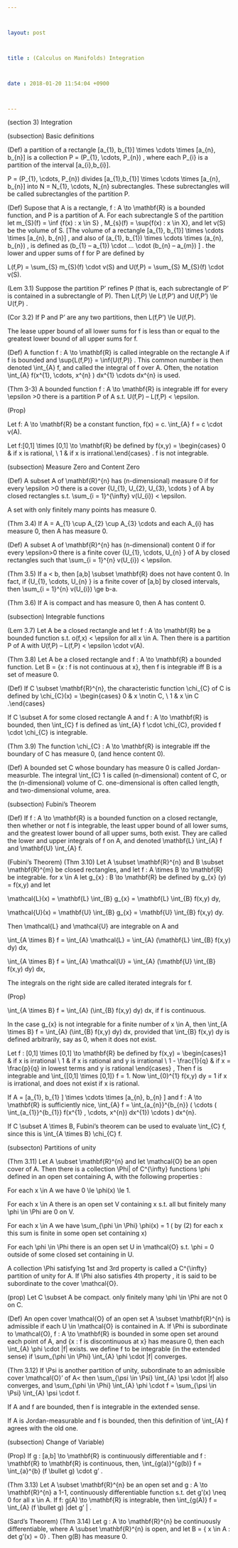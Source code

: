```yaml
---



layout: post



title : (Calculus on Manifolds) Integration



date : 2018-01-20 11:54:04 +0900



---
```


(section 3) Integration

(subsection) Basic definitions

(Def) a partition of a rectangle [a_{1}, b_{1}] \times \cdots \times [a_{n}, b_{n}] is a collection P = (P_{1}, \cdots, P_{n}) , where each P_{i} is a partition of the interval [a_{i},b_{i}].

P = (P_{1}, \cdots, P_{n}) divides [a_{1},b_{1}] \times \cdots \times [a_{n}, b_{n}] into N = N_{1}, \cdots, N_{n} subrectangles. These subrectangles will be called subrectangles of the partition P.

(Def) Supose that A is a rectangle, f : A \to \mathbf{R} is a bounded function, and P is a partition of A. For each subrectangle S of the partition let m_{S}(f) = \inf {f(x) : x \in S} , M_{s}(f) = \sup{f(x) : x \in X}, and let v(S) be the volume of S. [The volume of a rectangle [a_{1}, b_{1}] \times \cdots \times [a_{n}, b_{n}] , and also of (a_{1}, b_{1}) \times \cdots \times (a_{n}, b_{n}) , is defined as (b_{1} – a_{1}) \cdot … \cdot (b_{n} – a_{m}) ] . the lower and upper sums of f for P are defined by

L(f,P) = \sum_{S} m_{S}(f) \cdot v(S) and U(f,P) = \sum_{S} M_{S}(f) \cdot v(S).

(Lem 3.1) Suppose the partition P’ refines P (that is, each subrectangle of P’ is contained in a subrectangle of P). Then L(f,P) \le L(f,P’) and U(f,P’) \le U(f,P) .

(Cor 3.2) If P and P’ are any two partitions, then L(f,P’) \le U(f,P).

The lease upper bound of all lower sums for f is less than or equal to the greatest lower bound of all upper sums for f.

(Def) A function f : A \to \mathbf{R} is called integrable on the rectangle A if f is bounded and \sup{L(f,P)} = \inf{U(f,P)} . This common number is then denoted \int_{A} f, and called the integral of f over A. Often, the notation \int_{A} f(x^{1}, \cdots, x^{n} ) dx^{1} \cdots dx^{n} is used.

(Thm 3-3) A bounded function f : A \to \mathbf{R} is integrable iff for every \epsilon >0 there is a partition P of A s.t. U(f,P) – L(f,P) < \epsilon.

(Prop)

Let f: A \to \mathbf{R} be a constant function, f(x) = c. \int_{A} f = c \cdot v(A).

Let f:[0,1] \times [0,1] \to \mathbf{R} be defined by f(x,y) = \begin{cases} 0 & if x is rational, \\ 1 & if x is irrational.\end{cases} . f is not integrable.

(subsection) Measure Zero and Content Zero

(Def) A subset A of \mathbf{R}^{n} has (n-dimensional) measure 0 if for every \epsilon >0 there is a cover {U_{1}, U_{2}, U_{3}, \cdots } of A by closed rectangles s.t. \sum_{i = 1}^{\infty} v(U_{i}) < \epsilon.

A set with only finitely many points has measure 0.

(Thm 3.4) If A = A_{1} \cup A_{2} \cup A_{3} \cdots and each A_{i} has measure 0, then A has measure 0.

(Def) A subset A of \mathbf{R}^{n} has (n-dimensional) content 0 if for every \epsilon>0 there is a finite cover {U_{1}, \cdots, U_{n} } of A by closed rectangles such that \sum_{i = 1}^{n} v(U_{i}) < \epsilon.

(Thm 3.5) If a < b, then [a,b] \subset \mathbf{R} does not have content 0. In fact, if {U_{1}, \cdots, U_{n} } is a finite cover of [a,b] by closed intervals, then \sum_{i = 1}^{n} v(U_{i}) \ge b-a.

(Thm 3.6) If A is compact and has measure 0, then A has content 0.

(subsection) Integrable functions

(Lem 3.7) Let A be a closed rectangle and let f : A \to \mathbf{R} be a bounded function s.t. o(f,x) < \epsilon for all x \in A. Then there is a partition P of A with U(f,P) – L(f,P) < \epsilon \cdot v(A).

(Thm 3.8) Let A be a closed rectangle and f : A \to \mathbf{R} a bounded function. Let B = {x : f is not continuous at x}, then f is integrable iff B is a set of measure 0.

(Def) If C \subset \mathbf{R}^{n}, the characteristic function \chi_{C} of C is defined by \chi_{C}(x) = \begin{cases} 0 & x \notin C, \\ 1 & x \in C .\end{cases} 

If C \subset A for some closed rectangle A and f : A \to \mathbf{R} is bounded, then \int_{C} f is defined as \int_{A} f \cdot \chi_{C}, provided f \cdot \chi_{C} is integrable.

(Thm 3.9) The function \chi_{C} : A \to \mathbf{R} is integrable iff the boundary of C has measure 0, (and hence content 0).

(Def) A bounded set C whose boundary has measure 0 is called Jordan-measurble. The integral \int_{C} 1 is called (n-dimensional) content of C, or the (n-dimensional) volume of C. one-dimensional is often called length, and two-dimensional volume, area.

(subsection) Fubini’s Theorem

(Def) If f : A \to \mathbf{R} is a bounded function on a closed rectangle, then whether or not f is integrable, the least upper bound of all lower sums, and the greatest lower bound of all upper sums, both exist. They are called the lower and upper integrals of f on A, and denoted \mathbf{L} \int_{A} f and \mathbf{U} \int_{A} f.

(Fubini’s Theorem) (Thm 3.10) Let A \subset \mathbf{R}^{n} and B \subset \mathbf{R}^{m} be closed rectangles, and let f : A \times B \to \mathbf{R} be integrable. for x \in A let g_{x} : B \to \mathbf{R} be defined by g_{x} (y) = f(x,y) and let 

\mathcal{L}(x) = \mathbf{L} \int_{B} g_{x} = \mathbf{L} \int_{B} f(x,y) dy,

\mathcal{U}(x) = \mathbf{U} \int_{B} g_{x} = \mathbf{U} \int_{B} f(x,y) dy.

Then \mathcal{L} and \mathcal{U} are integrable on A and

\int_{A \times B} f = \int_{A} \mathcal{L} = \int_{A} (\mathbf{L} \int_{B} f(x,y) dy) dx,

\int_{A \times B} f = \int_{A} \mathcal{U} = \int_{A} (\mathbf{U} \int_{B} f(x,y) dy) dx,

The integrals on the right side are called iterated integrals for f.

(Prop)

\int_{A \times B} f = \int_{A} (\int_{B} f(x,y) dy) dx, if f is continuous.

In the case g_{x} is not integrable for a finite number of x \in A, then \int_{A \times B} f = \int_{A} (\int_{B} f(x,y) dy) dx, provided that \int_{B} f(x,y) dy is defined arbitrarily, say as 0, when it does not exist.

Let f : [0,1] \times [0,1] \to \mathbf{R} be defined by f(x,y) = \begin{cases}1 & if x is irrational \\ 1 & if x is rational and y is irrational \\ 1 - \frac{1}{q} & if x = \frac{p}{q} in lowest terms and y is rational  \end{cases} , Then f is integrable and \int_{[0,1] \times [0,1]} f = 1. Now \int_{0}^{1} f(x,y) dy = 1 if x is irrational, and does not exist if x is rational.

If A = [a_{1}, b_{1} ] \times \cdots \times [a_{n}, b_{n} ] and f : A \to \mathbf{R} is sufficiently nice, \int_{A} f = \int_{a_{n}}^{b_{n}} ( \cdots ( \int_{a_{1}}^{b_{1}} f(x^{1} , \cdots, x^{n}) dx^{1}) \cdots ) dx^{n}.

If C \subset A \times B, Fubini’s theorem can be used to evaluate \int_{C} f, since this is \int_{A \times B} \chi_{C} f.

(subsecton) Partitions of unity

(Thm 3.11) Let A \subset \mathbf{R}^{n} and let \mathcal{O} be an open cover of A. Then there is a collection \Phi| of C^{\infty} functions \phi defined in an open set containing A, with the following properties :

For each x \in A we have 0 \le \phi(x) \le 1.

For each x \in A there is an open set V containing x s.t. all but finitely many \phi \in \Phi are 0 on V.

For each x \in A we have \sum_{\phi \in \Phi} \phi(x) = 1 ( by (2) for each x this sum is finite in some open set containing x)

For each \phi \in \Phi there is an open set U in \mathcal{O} s.t. \phi = 0 outside of some closed set containing in U.

A collection \Phi satisfying 1st and 3rd property is called a C^{\infty} partition of unity for A. If \Phi also satisfies 4th property , it is said to be subordinate to the cover \mathcal{O}.

(prop) Let C \subset A be compact. only finitely many \phi \in \Phi are not 0 on C.

(Def) An open cover \mathcal{O} of an open set A \subset \mathbf{R}^{n} is admissible if each U \in \mathcal{O} is contained in A. If \Phi is subordinate to \mathcal{O}, f : A \to \mathbf{R} is bounded in some open set around each point of A, and {x : f is discontinuous at x} has measure 0, then each \int_{A} \phi \cdot |f| exists. we define f to be integrable (in the extended sense) if \sum_{\phi \in \Phi} \int_{A} \phi \cdot |f| converges.

(Thm 3.12) If \Psi is another partition of unity, subordinate to an admissible cover \mathcal{O}’ of A< then \sum_{\psi \in \Psi} \int_{A} \psi \cdot |f| also converges, and \sum_{\phi \in \Phi} \int_{A} \phi \cdot f = \sum_{\psi \in \Psi} \int_{A} \psi \cdot f.

If A and f are bounded, then f is integrable in the extended sense.

If A is Jordan-measurable and f is bounded, then this definition of \int_{A} f agrees with the old one.

(subsection) Change of Variable)

(Prop) If g : [a,b] \to \mathbf{R} is continuously differentiable and f : \mathbf{R} to \mathbf{R} is continuous, then, \int_{g(a)}^{g(b)} f = \int_{a}^{b} (f \bullet g) \cdot g’ .

(Thm 3.13) Let A \subset \mathbf{R}^{n} be an open set and g : A \to \mathbf{R}^{n} a 1-1, continuously differentiable function s.t. det g’(x) \neq 0 for all x \in A. If f: g(A) \to \mathbf{R} is integrable, then \int_{g(A)} f = \int_{A} (f \bullet g) |det g’ | .

(Sard’s Theorem) (Thm 3.14) Let g : A \to \mathbf{R}^{n} be continuously differentiable, where A \subset \mathbf{R}^{n} is open, and let B = { x \in A : det g’(x) = 0} . Then g(B) has measure 0.

